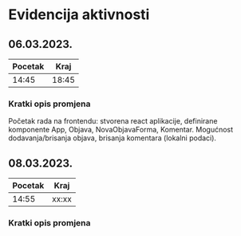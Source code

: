 # Evidencija aktivnosti

## 06.03.2023.
Pocetak | Kraj
------- | ----
14:45   | 18:45
### Kratki opis promjena
Početak rada na frontendu: stvorena react aplikacije, definirane komponente App, Objava, NovaObjavaForma, Komentar.
Mogućnost dodavanja/brisanja objava, brisanja komentara (lokalni podaci).

## 08.03.2023.
Pocetak | Kraj
------- | ----
14:55   | xx:xx
### Kratki opis promjena
